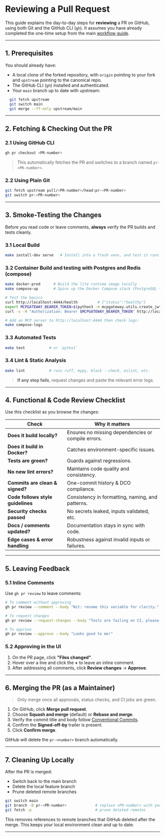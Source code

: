 # Reviewing a Pull Request

This guide explains the day-to-day steps for **reviewing** a PR on GitHub, using both Git and the GitHub CLI (`gh`). It assumes you have already completed the one-time setup from the main [workflow guide](./github.md).

---

## 1. Prerequisites

You should already have:

- A local clone of the forked repository, with `origin` pointing to your fork and `upstream` pointing to the canonical repo.
- The GitHub CLI (`gh`) installed and authenticated.
- Your `main` branch up to date with upstream:

```bash
  git fetch upstream
  git switch main
  git merge --ff-only upstream/main
```

---

## 2. Fetching & Checking Out the PR

### 2.1 Using GitHub CLI

```bash
gh pr checkout <PR-number>
```

> This automatically fetches the PR and switches to a branch named `pr-<PR-number>`.

### 2.2 Using Plain Git

```bash
git fetch upstream pull/<PR-number>/head:pr-<PR-number>
git switch pr-<PR-number>
```

---

## 3. Smoke-Testing the Changes

Before you read code or leave comments, **always** verify the PR builds and tests cleanly.

### 3.1 Local Build

```bash
make install-dev serve   # Install into a fresh venv, and test it runs locally
```

### 3.2 Container Build and testing with Postgres and Redis (compose)

```bash
make docker-prod      # Build the lite runtime image locally
make compose-up       # Spins up the Docker Compose stack (PostgreSQL + Redis)

# Test the basics
curl http://localhost:4444/health         # {"status":"healthy"}
export MCPGATEWAY_BEARER_TOKEN=$(python3 -m mcpgateway.utils.create_jwt_token --username admin@example.com --exp 0 --secret my-test-key)
curl -s -H "Authorization: Bearer $MCPGATEWAY_BEARER_TOKEN" http://localhost:4444/version | jq -c '.database, .redis'

# Add an MCP server to http://localhost:4444 then check logs:
make compose-logs
```

### 3.3 Automated Tests

```bash
make test           # or `pytest`
```

### 3.4 Lint & Static Analysis

```bash
make lint           # runs ruff, mypy, black --check, eslint, etc.
```

> **If any step fails**, request changes and paste the relevant error logs.

---

## 4. Functional & Code Review Checklist

Use this checklist as you browse the changes:

| Check                             | Why it matters                                     |
| --------------------------------- | -------------------------------------------------- |
| **Does it build locally?**        | Ensures no missing dependencies or compile errors. |
| **Does it build in Docker?**      | Catches environment-specific issues.               |
| **Tests are green?**              | Guards against regressions.                        |
| **No new lint errors?**           | Maintains code quality and consistency.            |
| **Commits are clean & signed?**   | One-commit history & DCO compliance.               |
| **Code follows style guidelines** | Consistency in formatting, naming, and patterns.   |
| **Security checks passed**        | No secrets leaked, inputs validated, etc.          |
| **Docs / comments updated?**      | Documentation stays in sync with code.             |
| **Edge cases & error handling**   | Robustness against invalid inputs or failures.     |

---

## 5. Leaving Feedback

### 5.1 Inline Comments

Use `gh pr review` to leave comments:

```bash
# To comment without approving
gh pr review --comment --body "Nit: rename this variable for clarity."

# To request changes
gh pr review --request-changes --body "Tests are failing on CI, please fix."

# To approve
gh pr review --approve --body "Looks good to me!"
```

### 5.2 Approving in the UI

1. On the PR page, click **"Files changed"**.
2. Hover over a line and click the **+** to leave an inline comment.
3. After addressing all comments, click **Review changes** → **Approve**.

---

## 6. Merging the PR (as a Maintainer)

> Only merge once all approvals, status checks, and CI jobs are green.

1. On GitHub, click **Merge pull request**.
2. Choose **Squash and merge** (default) or **Rebase and merge**.
3. Verify the commit title and body follow [Conventional Commits](https://www.conventionalcommits.org/).
4. Confirm the **Signed-off-by** trailer is present.
5. Click **Confirm merge**.

GitHub will delete the `pr-<number>` branch automatically.

---

## 7. Cleaning Up Locally
After the PR is merged:
* Switch back to the main branch
* Delete the local feature branch
* Prune deleted remote branches
```bash
git switch main
git branch -D pr-<PR-number>             # replace <PR-number> with your branch name
git fetch -p                             # prune deleted remotes
```
This removes references to remote branches that GitHub deleted after the merge.
This keeps your local environment clean and up to date.

---
